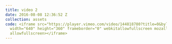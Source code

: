 ```yaml
---
title: video 2
date: 2016-08-08 12:36:52 Z
collection: assets
code: <iframe src="https://player.vimeo.com/video/144818780?title=0&byline=0&portrait=0"
  width="640" height="360" frameborder="0" webkitallowfullscreen mozallowfullscreen
  allowfullscreen></iframe>
---
```


